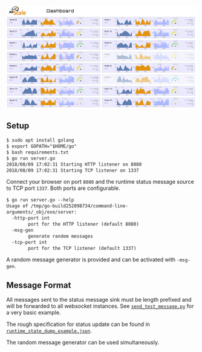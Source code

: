 ![Screenshot](docs/images/screenshot.png)

## Setup

    $ sudo apt install golang
    $ export GOPATH="$HOME/go"
    $ bash requirements.txt
    $ go run server.go
    2018/08/09 17:02:31 Starting HTTP listener on 8080
    2018/08/09 17:02:31 Starting TCP listener on 1337

Connect your browser on port `8080` and the runtime status message source to TCP port `1337`.
Both ports are configurable.

    $ go run server.go --help
    Usage of /tmp/go-build252098734/command-line-arguments/_obj/exe/server:
      -http-port int
            port for the HTTP listener (default 8080)
      -msg-gen
            generate random messages
      -tcp-port int
            port for the TCP listener (default 1337)

A random message generator is provided and can be activated with `-msg-gen`.

## Message Format

All messages sent to the status message sink must be length prefixed and will be forwarded to all websocket instances.
See [`send_test_message.py`](scripts/send_test_message.py) for a very basic example.

The rough specification for status update can be found in [`runtime_state_dump_example.json`](docs/runtime_state_dump_example.json).

The random message generator can be used simultaneously.
